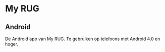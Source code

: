 # My RUG
## Android
De Android app van My RUG. Te gebruiken op telefoons met Android 4.0 en hoger.


